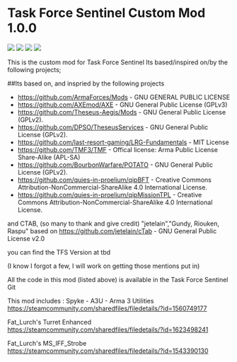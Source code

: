 # Task Force Sentinel Custom Mod 1.0.0
[![](https://img.shields.io/badge/Changelog-Link-orange.svg?style=flat-square)](https://github.com/Task-Force-Sentinel/TFS/releases/latest)
[![](https://img.shields.io/badge/Release-1.0.0-blue.svg?style=flat-square)](https://github.com/Task-Force-Sentinel/TFS/releases/latest)
[![](https://img.shields.io/badge/Github-Wiki-lightgrey.svg?style=flat-square)](https://github.com/Task-Force-Sentinel/TFS/wiki)
[![](https://shields.io/badge/-Discord-131544019032342528?logo=discord&logoColor=fff)](https://discord.gg/qzZKEYyy9R)



This is the custom mod for Task Force Sentinel
Its based/inspired on/by the following projects;

##Its based on, and inspried by the following projects
- https://github.com/ArmaForces/Mods  -  GNU GENERAL PUBLIC LICENSE
- https://github.com/AXEmod/AXE - GNU General Public License (GPLv3)
- https://github.com/Theseus-Aegis/Mods - GNU General Public License (GPLv2).
- https://github.com/DPSO/TheseusServices  - GNU General Public License (GPLv2).
- https://github.com/last-resort-gaming/LRG-Fundamentals - MIT License
- https://github.com/TMF3/TMF - Offical license: Arma Public License Share-Alike (APL-SA)
- https://github.com/BourbonWarfare/POTATO - GNU General Public License (GPLv2).
- https://github.com/quies-in-proelium/qipBFT - Creative Commons Attribution-NonCommercial-ShareAlike 4.0 International License.
- https://github.com/quies-in-proelium/qipMissionTPL - Creative Commons Attribution-NonCommercial-ShareAlike 4.0 International License.

and CTAB, (so many to thank and give credit)
"jetelain","Gundy, Riouken, Raspu"
based on https://github.com/jetelain/cTab - GNU General Public License v2.0

you can find the TFS Version at tbd

(I know I forgot a few, I will work on getting those mentions put in)

All the code in this mod (listed above) is available in the Task Force Sentinel Git

This mod includes :
Spyke - A3U - Arma 3 Utilities
https://steamcommunity.com/sharedfiles/filedetails/?id=1560749177

Fat_Lurch's Turret Enhanced
https://steamcommunity.com/sharedfiles/filedetails/?id=1623498241

Fat_Lurch's MS_IFF_Strobe
https://steamcommunity.com/sharedfiles/filedetails/?id=1543390130
